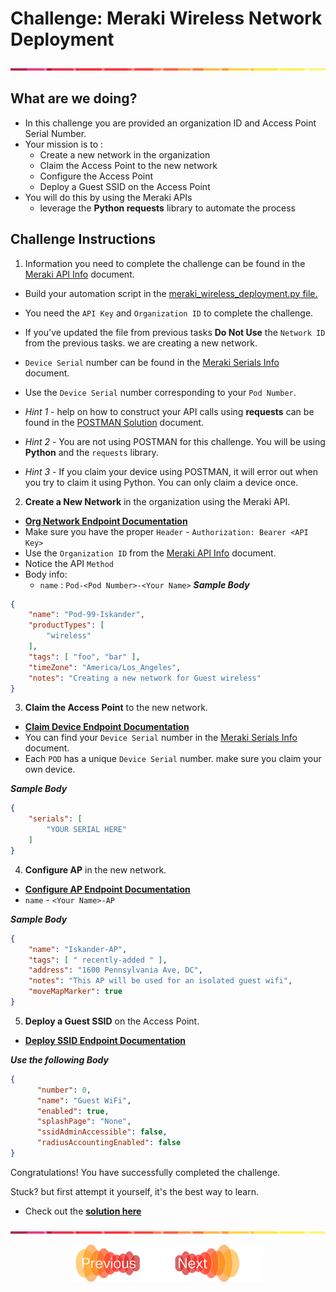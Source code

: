 # Challenge: Meraki Wireless Network Deployment 
![line](../assets/banner.png)

## What are we doing?
- In this challenge you are provided an organization ID and Access Point Serial Number.
- Your mission is to :
  - Create a new network in the organization
  - Claim the Access Point to the new network
  - Configure the Access Point
  - Deploy a Guest SSID on the Access Point
- You will do this by using the Meraki APIs
  - leverage the **Python requests** library to automate the process


## Challenge Instructions

1. Information you need to complete the challenge can be found in the [Meraki API Info](./code/meraki_api_info.md) document.
- Build your automation script in the [meraki_wireless_deployment.py file.](./code/meraki_wireless_deployment.py)
- You need the `API Key` and `Organization ID` to complete the challenge.
- If you've updated the file from previous tasks **Do Not Use** the `Network ID` from the previous tasks. we are creating a new network.
- `Device Serial` number can be found in the [Meraki Serials Info](./code/meraki_serials.md) document.
- Use the `Device Serial` number corresponding to your `Pod Number`.


- *Hint 1* - help on how to construct your API calls using **requests** can be found in the [POSTMAN Solution](./code/solutions/postman_solution.md) document.
- *Hint 2* - You are not using POSTMAN for this challenge. You will be using **Python** and the `requests` library.
- *Hint 3* - If you claim your device using POSTMAN, it will error out when you try to claim it using Python. You can only claim a device once.

2. **Create a New Network** in the organization using the Meraki API.
- **[Org Network Endpoint Documentation](https://developer.cisco.com/meraki/api-v1/create-organization-network/)**
- Make sure you have the proper `Header` - `Authorization: Bearer <API Key>`
- Use the `Organization ID` from the [Meraki API Info](./code/meraki_api_info.md) document.
- Notice the API `Method`
- Body info:
  - `name` : `Pod-<Pod Number>-<Your Name>`
***Sample Body***
```JSON
{
    "name": "Pod-99-Iskander",
    "productTypes": [
        "wireless"
    ],
    "tags": [ "foo", "bar" ],
    "timeZone": "America/Los_Angeles",
    "notes": "Creating a new network for Guest wireless"
}
```


3. **Claim the Access Point** to the new network.
- **[Claim Device Endpoint Documentation](https://developer.cisco.com/meraki/api-v1/claim-network-devices/)**
- You can find your `Device Serial` number in the [Meraki Serials Info](./code/meraki_serials.md) document.
- Each `POD` has a unique `Device Serial` number. make sure you claim your own device.

***Sample Body***
```JSON
{
    "serials": [
        "YOUR SERIAL HERE"
    ]
}
```


4. **Configure AP** in the new network.
- **[Configure AP Endpoint Documentation](https://developer.cisco.com/meraki/api-v1/update-device/)**
- `name` - `<Your Name>-AP`

***Sample Body***
```JSON
{
    "name": "Iskander-AP",
    "tags": [ " recently-added " ],
    "address": "1600 Pennsylvania Ave, DC",
    "notes": "This AP will be used for an isolated guest wifi",
    "moveMapMarker": true
}
```

5. **Deploy a Guest SSID** on the Access Point.
- **[Deploy SSID Endpoint Documentation](https://developer.cisco.com/meraki/api-v1/update-network-wireless-ssid/)**

***Use the following Body***
```JSON
{
      "number": 0,
      "name": "Guest WiFi",
      "enabled": true,
      "splashPage": "None",
      "ssidAdminAccessible": false,
      "radiusAccountingEnabled": false
}
```

Congratulations! You have successfully completed the challenge.

Stuck? but first attempt it yourself, it's the best way to learn.
- Check out the **[solution here](./code/solutions/meraki_wireless_deployment_solution.md)**


![line](../assets/banner.png)
<p align="center">
<a href="7.md"><img src="../assets/previous.png" width="150px"></a>
<a href="../03-git/1.md"><img src="../assets/next.png" width="150px"></a>
</p>